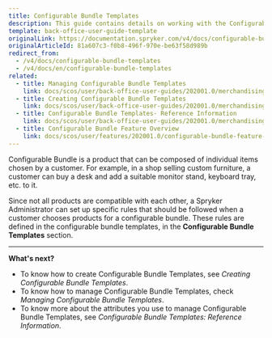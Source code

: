 ```yaml
---
title: Configurable Bundle Templates
description: This guide contains details on working with the Configurable Bundle Templates in the Back Office.
template: back-office-user-guide-template
originalLink: https://documentation.spryker.com/v4/docs/configurable-bundle-templates
originalArticleId: 81a607c3-f0b8-496f-970e-be63f58d989b
redirect_from:
  - /v4/docs/configurable-bundle-templates
  - /v4/docs/en/configurable-bundle-templates
related:
  - title: Managing Configurable Bundle Templates
    link: docs/scos/user/back-office-user-guides/202001.0/merchandising/configurable-bundle-templates/managing-configurable-bundle-templates.html
  - title: Creating Configurable Bundle Templates
    link: docs/scos/user/back-office-user-guides/202001.0/merchandising/configurable-bundle-templates/creating-configurable-bundle-templates.html
  - title: Configurable Bundle Templates- Reference Information
    link: docs/scos/user/back-office-user-guides/202001.0/merchandising/configurable-bundle-templates/references/configurable-bundle-templates-reference-information.html
  - title: Configurable Bundle Feature Overview
    link: docs/scos/user/features/202001.0/configurable-bundle-feature-overview.html
---
```


Configurable Bundle is a product that can be composed of individual items chosen by a customer. For example, in a shop selling custom furniture, a customer can buy a desk and add a suitable monitor stand, keyboard tray, etc. to it.

Since not all products are compatible with each other, a Spryker Administrator can set up specific rules that should be followed when a customer chooses products for a configurable bundle. These rules are defined in the configurable bundle templates, in the **Configurable Bundle Templates** section.
***

**What's next?**

* To know how to create Configurable Bundle Templates, see *Creating Configurable Bundle Templates*.
* To know how to manage Configurable Bundle Templates, check *Managing Configurable Bundle Templates*.
* To know more about the attributes you use to manage Configurable Bundle Templates, see *Configurable Bundle Templates: Reference Information*.
